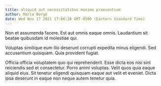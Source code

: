 ```yaml
---
title: aliquid aut necessitatibus maxime praesentium
author: Marta Berge
date: Wed Nov 17 2021 17:06:28 GMT-0500 (Eastern Standard Time)
---
```

Non et assumenda facere. Est aut omnis eaque omnis. Laudantium sit beatae quibusdam id molestiae qui.

 Voluptas similique eum illo deserunt corrupti expedita minus eligendi. Sed accusantium quisquam. Quia provident fugiat.

 Officia officia voluptatem quo qui reprehenderit. Esse dicta eos nisi sint reiciendis sed et consectetur. Porro animi voluptas. Velit quos quia eaque aliquid eius. Sit tenetur eligendi quisquam eaque aut velit et eveniet. Dicta ipsa deserunt in eaque non neque autem tenetur quia.